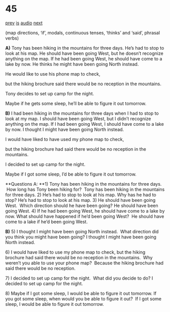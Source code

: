 # 45

[prev](../en/story_44.md)
[is](../is/story_45.md)
[audio](../audio/story_45.mp3)
[next](../en/story_46.md)

(map directions, ‘if’, modals, continuous tenses, ‘thinks’
and ‘said’, phrasal verbs)

**A)**
Tony has been hiking in the mountains for three days.
He’s had to stop to look at his map.
He should have been going West,
but he doesn’t recognize anything on the map.
If he had been going West, he should have come to a lake by now.
He thinks he might have been going North instead.

He would like to use his phone map to check,

but the hiking brochure said there would be no reception in the
mountains.

Tony decides to set up camp for the night.

Maybe if he gets some sleep, he’ll be able to figure it out tomorrow.

**B)**
I had been hiking in the mountains for three days
when I had to stop to look at my map.
I should have been going West,
but I didn’t recognize anything on the map.
If I had been going West, I should have come to a lake by now.
I thought I might have been going North instead.

I would have liked to have used my phone map to check,

but the hiking brochure had said there would be no reception in the
mountains.

I decided to set up camp for the night.

Maybe if I got some sleep, I’d be able to figure it out tomorrow.

**Questions
A:
**1) Tony has been hiking in the mountains for three days.  How long has
Tony been hiking for?  Tony has been hiking in the mountains for three
days.
2) He’s had to stop to look at his map. Why has he had to stop? He’s had
to stop to look at his map.
3) He should have been going West.  Which direction should he have been
going? He should have been going West.
4) If he had been going West, he should have come to a lake by now. What
should have happened if he’d been going West?  He should have come to a
lake if he’d been going West.

**B)**
5) I thought I might have been going North instead.  What direction did
you think you might have been going? I thought I might have been going
North instead.

6\) I would have liked to use my phone map to check, but the hiking
brochure had said there would be no reception in the mountains.  Why
weren’t you able to use your phone map?  Because the hiking brochure had
said there would be no reception.

7\) I decided to set up camp for the night.  What did you decide to do?
I decided to set up camp for the night.

8\) Maybe if I got some sleep, I would be able to figure it out
tomorrow. If you got some sleep, when would you be able to figure it
out?  If I got some sleep, I would be able to figure it out tomorrow.
